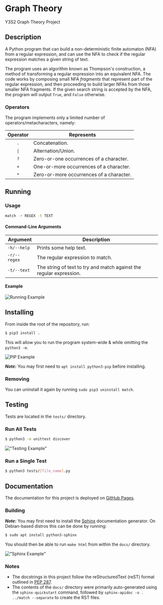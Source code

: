# Graph Theory

Y3S2 Graph Theory Project

## Description

A Python program that can build a non-deterministic finite automaton (NFA) from a regular expression, and
can use the NFA to check if the regular expression matches a given string of text.

The program uses an algorithm known as Thompson's construction, a method of transforming a regular expression into an equivalent NFA.
The code works by composing small NFA *fragments* that represent part of the regular expression, and then proceeding to build
larger NFAs from those smaller NFA fragments. If the given search string is accepted by the NFA, the program will output `True`, and
`False` otherwise.

### Operators

The program implements only a limited number of operators/metacharacters, namely:

| Operator | Represents |
| :------: | ---------- |
| `.` | Concatenation. |
| `\|` | Alternation/Union. |
| `?` | Zero-or-one occurrences of a character. |
| `+` | One-or-more occurrences of a character. |
| `*` | Zero-or-more occurrences of a character. |

## Running

### Usage

```sh
match -r REGEX -t TEXT
```

#### Command-Line Arguments

| Argument | Description |
| -------- | ---------- |
| `-h/--help` | Prints some help text. |
| `-r/--regex` | The regular expression to match. |
| `-t/--text` | The string of text to try and match against the regular expression. |

#### Example

![Running Example][run]

## Installing

From inside the root of the repository, run:

```sh
$ pip3 install .
```

This will allow you to run the program system-wide & while omitting the `python3 -m`.

![PIP Example][pip]

**_Note:_** You may first need to `apt install python3-pip` before installing.

### Removing

You can uninstall it again by running `sudo pip3 uninstall match`.

## Testing

Tests are located in the `tests/` directory.

### Run All Tests

```sh
$ python3 -m unittest discover
```

!["Testing Example"][tests]

### Run a Single Test

```sh
$ python3 tests/[file_name].py
```

## Documentation

The documentation for this project is deployed on [GitHub Pages](https://daniel-keogh.github.io/graph-theory/).

### Building

**_Note:_** You may first need to install the [Sphinx](https://www.sphinx-doc.org/en/master/) documentation generator. On Debian-based distros this can be done by running:

```sh
$ sudo apt install python3-sphinx
```

You should then be able to run `make html` from within the `docs/` directory.

!["Sphinx Example"][docs]

### Notes

- The docstrings in this project follow the reStructuredText (reST) format outlined in [PEP 287](https://www.python.org/dev/peps/pep-0287/).
- The contents of the `docs/` directory were primarily auto-generated using the `sphinx-quickstart` command,
followed by `sphinx-apidoc -o . ../match --separate` to create the RST files.

<!-- Images -->
[run]: https://user-images.githubusercontent.com/37158241/76702521-5a20a980-66c2-11ea-8813-589fd489a5e3.PNG "Running"

[pip]: https://user-images.githubusercontent.com/37158241/76702523-5ab94000-66c2-11ea-8d8d-94b0b57d584e.PNG "PIP Install"

[tests]: https://user-images.githubusercontent.com/37158241/76702524-5b51d680-66c2-11ea-9a2d-e62e9dcf23ce.PNG "Testing"

[docs]: https://user-images.githubusercontent.com/37158241/76702668-75d87f80-66c3-11ea-9db0-50f4fc75f2b8.PNG "Sphinx"
